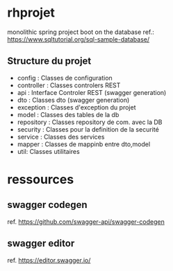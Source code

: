 # rhprojet

monolithic spring project boot on the database ref.: https://www.sqltutorial.org/sql-sample-database/

## Structure du projet

- config : Classes de configuration
- controller : Classes controlers REST
- api : Interface Controler REST (swagger generation)
- dto : Classes dto (swagger generation)
- exception : Classes d'exception du projet
- model : Classes des tables de la db
- repository : Classes repository de com. avec la DB
- security : Classes pour la definition de la securité
- service : Classes des services
- mapper : Classes de mappinb entre dto,model
- util: Classes utilitaires

# ressources

## swagger codegen

ref. https://github.com/swagger-api/swagger-codegen

## swagger editor

ref. https://editor.swagger.io/
